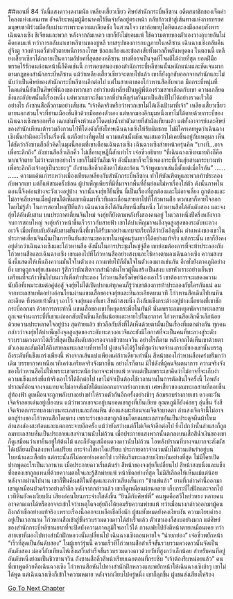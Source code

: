 ##ตอนที่ 84 วันนี้แสงดาวงดงามนัก
เหลียงเสี้ยวเซียว ศิษย์สำนักกระบี่หลีซาน อดีตสมาชิกของเจ็ดคำโคลงแห่งแดนเทพ
อัจฉริยะหนุ่มผู้มีอนาคตไร้ขีดจำกัดอยู่ตรงหน้า กลับก้าวเข้าสู่เส้นทางแห่งการทรยศมนุษยชาติร่วมมือกับเผ่ามารเพราะความเกลียดชัง ในสวนโจว เขาก่อพายุโลหิตและลงมือลอบสังหารเฉินฉางเซิง ชีเจียนและพวก หลังจากล้มเหลว เขาก็ยังไม่ยอมแพ้ ใช้ความตายของตัวเองวางอุบายอันไม่คืดยอมแพ้
ทว่าการกลับมาเขาหลีซานของซูหลี บทสรุปของการกบฏภายในหลีซาน เฉินฉางเซิงกลับคืนสู่จิงตู จวงห้วนอวี่ฆ่าตัวตายหนีการลงโทษ ข้อถกเถียงและข้อสงสัยทั้งมวลก็พลันหยุดลง ในตอนนี้ เหลียงเสี้ยวเซียวได้กลายเป็นความอัปยศที่สุดของหลีซาน บางทีอาจเป็นจุดที่โจมตีได้ง่ายที่สุด ยอดฝีมือพรรคไร้รักคนก่อนหน้านี้ก็คิดเช่นนี้
การตอบสนองของสำนักกระบี่หลีซานนั้นหนักแน่นและชัดเจนมาก
ตามกฎของสำนักกระบี่หลีซาน แม้ว่าเหลียงเสี้ยวเซียวจะตายไปแล้ว เขาก็ยังถูกขับออกจากสำนักและไม่นับว่าเป็นศิษย์ของสำนักกระบี่หลีซานอีกต่อไป แต่ในสายตาของโก่วหานสือกับพวก มือกระบี่หนุ่มที่โดดเด่นนี้ยังเป็นศิษย์พี่น้องของพวกเขา อย่าว่าแต่เหลี่ยงปั้นหูผู้พี่น้องร่วมสายเลือดกับเขา
ความเกลียดชังและอัปยศนั้นก็เรื่องหนึ่ง แต่พวกเขาจะลืมเวลาที่บำเพ็ญร่มกันมาเป็นสิบปีไปได้อย่างรวดเร็วได้อย่างไร
ถังซานสือลิ่วถามอย่างสับสน “เจ้าคิดจริงหรือว่าพวกเขาไม่ได้เล็งเป้ามาที่เจ้า”
เหลียงเสี้ยวเซียวตายนอกสวนโจวที่ชานเมืองฮั่นชิวด้วยมือของตัวเอง แต่หากมองอีกมุมหนึ่งเขาไม่ได้ตายด้วยกระบี่ของเฉินฉางเซิงหรอกหรือ
เฉกเช่นที่จงห้วนอวี่โดดบ่อน้ำฆ่าตัวตายที่สำนักเทียนเต้า แต่ทั้งอาจารย์และศิษย์ของสำนักเทียนเต้ารวมถึงกวนไป๋ที่โด่งดังก็ยังโทษเฉินฉางเซิงให้รับผิดชอบ
ไม่มีใครเคยพูดว่าเฉินฉางเซิงนั้นทำผิดอะไรในเรื่องนี้ แต่ก็อย่างที่พูดไป ความแค้นนั้นชัดเจนเสมอว่าไม่เคยขึ้นอยู่กับเหตุผล
เห็นได้ชัดว่าถังซานสือลิ่วคิดในมุมนี้ตอนที่เขาเตือนเฉินฉางเซิง
เฉินฉางเซิงส่ายหน้าครุ่นคิด “บางที...อาจเพื่อระลึกถึง”
ถังซานสือลิ่วเลิกคิ้ว ไม่เชื่อทฤษฎีนี้สักเท่าไร
เจ๋อซิ่วอธิบาย “ที่เฉินฉางเซิงหมายถึงก็คือหากเจ้าตาย ไม่ว่าจะตายอย่างไร เขาก็ไม่มีวันลืมเจ้า ดังนั้นเขาก็จะใช้เพลงกระบี่เวิ่นสุ่ยสามกระบวนท่าเพื่อระลึกถึงเจ้าอยู่เป็นระยะๆ”
ถังซานสือลิ่วถลึงตาใส่และย้อน “เจ้าพูดมากเช่นนี้ตั้งแต่เมื่อไรกัน”
……
……
ความแค้นเก่าระหว่างเมืองเทียนเหลียงกับสำนักกระบี่หลีซาน ทำให้บัณฑิตหูและพวกท้าประลองกับพวกเขา แต่ก็แพ้สามครั้งซ้อน ผู้บำเพ็ญเพียรที่มีที่มาจากพื้นที่อื่นย่อมไม่หาเรื่องใส่ตัว ดังนั้นภาพในตอนนี้จึงค่อนข้างจะวังเวงอยู่บ้าง
จากนั้นจงฮุ่ยก็ยืนขึ้น
นี่เป็นเรื่องที่ถูกต้องและไม่อาจเลี่ยง ถูกต้องและไม่อาจเลี่ยงจนเมื่อฝูงชนได้เห็นเขาเดินมาที่เวทีและเลื่อนสายตาไปที่โก่วหานสือ พวกเขาก็หายใจออกโดยไม่รู้ตัว
ในการสอบใหญ่ปีที่แล้ว เฉินฉางเซิงได้อันดับหนึ่งขั้นหนึ่ง โก่วหานสือได้อันดับสอง และจงฮุ่ยได้อันดับสาม บนประกาศเตี่ยนจินใหม่ จงฮุ่ยก็ยังตามหลังทั้งสองคนอยู่
ในเวลาหนึ่งปีครึ่งหลังจากจบการสอบใหญ่ จงฮุ่ยก้าวหน้าขึ้นเร็วราวกับสายฟ้า เขาได้บำเพ็ญมาจนถึงจุดสูงสุดของระดับทะลวงอเวจี เมื่อเทียบกับอันดับสามขั้นหนึ่งที่เขาได้รับมาอย่างแทบจะเรียกได้ว่าบังเอิญนั้น ตำแหน่งของเขาในประกาศเตี่ยนจินนั้นเป็นการยืนยันสถานะของเขาในหมู่คนรุ่นเยาว์ได้อย่างแท้จริง แท้กระนั้น เขาก็ยังคงอยู่ต่ำกว่าเฉินฉางเซิงและโก่วหานสือ ดังนั้นในการประชุมใหญ่จู่สือ เขาย่อมต้องการที่จะท้าประลองกับโก่วหานสือและเฉินฉางเซิง
เขามองไปที่โก่วหานสืออย่างสงบและใช้หางตามองเฉินฉางเซิง
ความสงบนิ่งนี้แสดงให้เห็นถึงความมั่นใจในตัวเอง
กวนเฟยไป๋ก็มั่นใจในตัวเองมากเช่นกัน อีกทั้งยังภาคภูมิอย่างยิ่ง เขาดูถูกจงฮุ่ยเสมอมา รู้สึกว่าบัณฑิตจากสำนักต้นไหวผู้นี้แสร้งเป็นสงบ เขาหัวเราะอย่างเย็นชาเตรียมที่จะก้าวขึ้นไปบนเวทีเพื่อท้าประลอง
โก่วหานสือรั้งศิษย์น้องเอาไว้ เขาต้องการจะแสดงความนับถือที่เหมาะสมต่อคู่ต่อสู้ จงฮุ่ยไม่ได้เปิดปากแต่ทุกคนก็รู้ว่าเขาต้องการท้าประลองกับใครกันแน่
ลมจากทะเลสาบพัดอย่างอ่อนโยนผ่านแขนเสื้อของจงฮุ่ยและหินละเอียดบนเวที
โก่วหานสือเดินไปบนหินละเอียด ทิ้งรอยเท้าตื้นๆ เอาไว้
จงฮุ่ยมองที่เขา สีหน้าสงบนิ่ง ถึงกับแข็งกระด้างอยู่บ้างเมื่อยามที่เขาชักกระบี่ออกมา
ด้วยการกระทำนี้ แขนเสื้อของเขาก็หยุดกระพือในทันที นั่นเพราะลมหยุดพัดจากทะเลสาบ ถูกเจตจำนงกระบี่ที่เขาแผ่ออกสับเป็นชิ้นเล็กชิ้นน้อยและหายไปในอากาศ
โก่วหานสือเลิกคิ้วเล็กน้อยด้วยความประหลาดใจอยู่บ้าง
สุดท้ายแล้ว ข่าวลือกับสิ่งที่ได้เห็นด้วยตานั้นเป็นเรื่องที่แตกต่างกัน
ทุกคนกล่าวว่าจงฮุ่ยได้บำเพ็ญถึงจุดสูงสุดของระดับทะลวงอเวจีและยังมีโอกาสที่จะเป็นคนที่ทะลวงสู่ระดับรวบรวมดวงดาวได้เร็วที่สุดเป็นอันดับสองรองจากชิวซานจวิน อย่างไรก็ตาม หลังจากได้เห็นเขาด้วยตาตัวเองและสัมผัสได้ถึงสายลมทะเลสาบที่หายไป ฝูงชนจึงได้รู้ในที่สุดว่าเจตจำนงกระบี่ของเขานั้นบรรลุถึงระดับที่แข็งแกร่งเพียงนี้ ห่างจากเส้นแบ่งเพียงแค่ก้าวเดียวเท่านั้น
สีหน้าของโก่วหานสือเคร่งขรึมกว่าเดิม
บรรยากาศเหนือเวทีเคร่งเครียดจริงจังมากขึ้น
อย่างไรก็ตาม มิใช่ดังที่ผู้คนจินตนาการ ความจริงจังของโก่วหานสือไม่ใช่เพราะเขาตระหนักว่าอาจจะพ่ายแพ้ หากแต่เป็นเพราะเขาคิดว่าไม่อาจที่จะเก็บงำความแข็งแกร่งที่แท้จริงเอาไว้ได้อีกต่อไป
เขาไม่จำเป็นต้องใช้เวลานานในการตัดสินใจครั้งนี้
ไอพลังปราณที่อ่อนจางจนแทบจะไม่อาจสัมผัสได้แผ่ออกมาจากร่างกายเขา
เศษเสี้ยวของลมทะเลสาบที่ลอยขึ้นสู่ท้องฟ้า ดูเหมือนจะถูกพลังบางอย่างทำให้รวมตัวกันอีกครั้งอย่างช้าๆ ล้อมรอบร่างกายเขา
ดวงตะวันเจิดจ้าลอยเด่นอยู่เบื้องบน แม้ว่าพวกเขาจะอยู่บนยอดเขาสูงที่เย็นเยียบ อุณหภูมิก็ยังค่อยๆ อุ่นขึ้น รังสีเจิดจ้าตกกระทบลงมาบนทะเลสาบและก้อนหิน ส่องแสงสะท้อนจนเจิดจ้าบาดตา
ลำแสงเจิดจ้านี้ไม่อาจตกสู่ร่างของโก่วหานสือโดยตรง
เพราะร่างของเขาถูกล้อมโดยลมทะเลสาบอันเป็นประดุจผืนผ้าไหม
ลำแสงส่องสะท้อนและแตกกระจายอีกครั้ง แม้ว่ายังสว่างแต่ก็ไม่เจิดจ้าอีกต่อไป ยิ่งไปกว่านั้นลำแสงก็ถูกลมทะเลสาบหั่นเป็นประกายแสงจำนวนนับไม่ถ้วน เมื่อประกายแสงพวกนั้นตกลงบนเสื้อสีน้ำเงินของเขา ก็ดูเสมือนว่าเขายืนอยู่ใต้ต้นไม้
และก็ยังดูเสมือนดวงดาวนับไม่ถ้วน
ไอพลังปราณที่บางจนยากจะสัมผัสได้เปลี่ยนเป็นสงบหาใดเปรียบ กระจ่างใสหาใดเปรียบ ประกายดาวจำนวนนับไม่ถ้วนเต้นรำอยู่บนใบหน้าและเสื้อผ้า แต่กระนั้นก็ไม่ลอยห่างออกไป
เวทีหินริมทะเลสาบเงียบงันอย่างที่สุด
ไม่มีใครเปิดปากพูดอะไรเป็นเวลานาน
เมื่อประกายดาวเริ่มเต้นรำ สีหน้าของจงฮุ่ยก็เปลี่ยนไป
สีหน้าสงบนิ่งและแข็งทื่อของเขาถูกแทนที่ด้วยความตกใจและรู้สึกพ่ายแพ้
หน้าซีดอย่างที่สุด ไม่มีสีเลือดให้เห็นแม้แต่น้อย
หลังจากผ่านไปนาน เขาก็ฟื้นคืนสติในที่สุดและกล่าวเสียงสั่นเทา “ข้าแพ้แล้ว”
ยามที่กล่าวคำนี้ออกมา เขาดูเหมือนปวดร้าวอย่างล้ำลึก
หลังจากกล่าวแล้ว เขาก็ดูเหมือนผ่อนคลาย เก็บกระบี่ใส่ฝักและจากไป
เวทีหินยังคงเงียบงัน
เสียงอ่อนโยนกระจ่างใสดังขึ้น
“ยินดีกับศิษย์พี่”
คนพูดคือสวีโหย่วหรง
หลายคนอาจคาดเดาได้หรืออาจจะเข้าใจว่าเหตุใดจงฮุ่ยถึงได้ยอมรับความพ่ายแพ้ ทว่าเมื่อนางกล่าวออกมาผู้คนถึงกล้าเชื่ออย่างแท้จริง เพราะเรื่องนี้ออกจะเหลือเชื่อยิ่งนัก
ผู้ชมทั้งหมดยังคงเงียบงัน ความเงียบดำรงอยู่เป็นเวลานาน
โก่วหานสือเข้าสู่ขั้นรวบรวมดวงดาวได้สำเร็จแล้ว
ตัวเขาเองก็สงบอย่างมาก แต่ศิษย์ของสำนักกระบี่หลีซานยากที่จะปิดบังความภาคภูมิใจเอาไว้ได้ กวนเฟยไป๋ยังตีหน้าตายเหมือนเคย ทว่าสายเขาที่มองไปทางสำนักฝึกหลวงนั้นเปลี่ยนไป
เฉินฉางเซิงถอนหายใจ “น่ายกย่อง”
เจ๋อซิ่วพยักหน้า “เร็วที่สุดเป็นอันดับสอง”
ในผู้เยาว์รุ่นนี้ ความเร็วที่โก่วหานสือสำเร็จขั้นรวบรวมดวงดาวนั้นจัดเป็นอันดับสอง ม่ออวี่กับเทียนไห่เซิ่งเสวี่ยสำเร็จขั้นรวบรวมดวงดาวด้วยวัยที่สูงกว่าเล็กน้อย
สำหรับคนที่อยู่อันดับหนึ่งย่อมเป็นชิวซานจวิน
ถังซานสือลิ่วสีหน้าเรียบเฉยตอนที่กระซิบ “เจ้าต้องรีบหน่อยแล้ว”
คนที่เขาพูดด้วยคือเฉินฉางเซิง
โก่วหานสือหันไปทางสำนักฝึกหลวงและพยักหน้าให้เฉินฉางเซิงช้าๆ
เขาไม่ได้พูด แต่เฉินฉางเซิงก็เข้าใจความหมาย
หลังจากเงียบไปครู่หนึ่ง เขาก็ลุกขึ้น
ฝูงชนส่งเสียงโห่ร้อง


[Go To Next Chapter]( ./594.md)